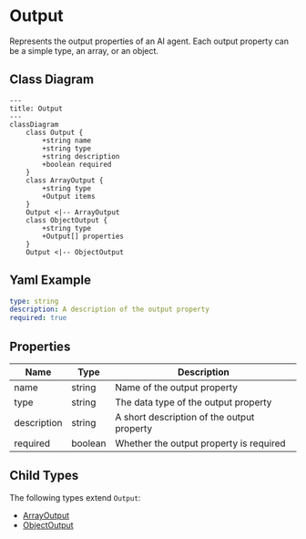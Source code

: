 # Output

Represents the output properties of an AI agent.
Each output property can be a simple type, an array, or an object.

## Class Diagram

```mermaid
---
title: Output
---
classDiagram
    class Output {
        +string name
        +string type
        +string description
        +boolean required
    }
    class ArrayOutput {
        +string type
        +Output items
    }
    Output <|-- ArrayOutput
    class ObjectOutput {
        +string type
        +Output[] properties
    }
    Output <|-- ObjectOutput
```



## Yaml Example
```yaml
type: string
description: A description of the output property
required: true

```




## Properties

| Name | Type | Description |
| ---- | ---- | ----------- |
| name | string | Name of the output property  |
| type | string | The data type of the output property  |
| description | string | A short description of the output property  |
| required | boolean | Whether the output property is required  |



## Child Types

The following types extend `Output`:
- [ArrayOutput](ArrayOutput.md)
- [ObjectOutput](ObjectOutput.md)

